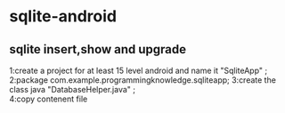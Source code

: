 # sqlite-android
sqlite insert,show and upgrade
-------------------------------------------
1:create a project for at least 15 level android and name it "SqliteApp" ;
2:package com.example.programmingknowledge.sqliteapp;
3:create the class java "DatabaseHelper.java"  ;   
4:copy contenent file



